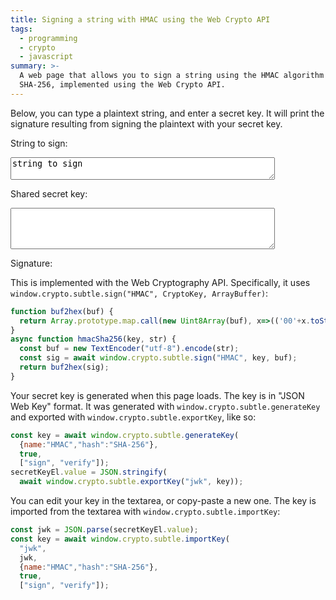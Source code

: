 ```yaml
---
title: Signing a string with HMAC using the Web Crypto API
tags:
  - programming
  - crypto
  - javascript
summary: >-
  A web page that allows you to sign a string using the HMAC algorithm with
  SHA-256, implemented using the Web Crypto API.
---
```


Below, you can type a plaintext string, and enter a secret key.
It will print the signature resulting from signing the plaintext with your secret key.

<div>
  <p>String to sign:</p>
  <textarea id="stringToSign" rows="2" cols="50">string to sign</textarea>
  <p>Shared secret key:</p>
  <textarea id="key" rows="4" cols="50"></textarea>
  <p>Signature:</p>
  <code id="sig"></code>
</div>

<script>
    (async function(){
      function buf2hex(buf) {
        return Array.prototype.map.call(new Uint8Array(buf), x=>(('00'+x.toString(16)).slice(-2))).join('');
      }
      async function hmacSha256(key, str) {
        const buf = new TextEncoder("utf-8").encode(str);
        const sig = await window.crypto.subtle.sign("HMAC", key, buf);
        return buf2hex(sig);
      }
      const secretKeyEl = document.getElementById("key");
      const stringEl = document.getElementById("stringToSign");
      const sigEl = document.getElementById("sig");
      const key = await window.crypto.subtle.generateKey(
        {name:"HMAC","hash":"SHA-256"},
        true,
        ["sign", "verify"]);
      secretKeyEl.value = JSON.stringify(
        await window.crypto.subtle.exportKey("jwk", key));
      async function update() {
        console.log("update");
        const jwk = JSON.parse(secretKeyEl.value);
        const key = await window.crypto.subtle.importKey(
          "jwk",
          jwk,
          {name:"HMAC","hash":"SHA-256"},
          true,
          ["sign", "verify"]);
        sigEl.innerText = await hmacSha256(key, stringEl.value);
      }
      secretKeyEl.oninput = update;
      stringEl.oninput = update;
      update();
    })();
</script>

This is implemented with the Web Cryptography API.
Specifically, it uses `window.crypto.subtle.sign("HMAC", CryptoKey, ArrayBuffer)`:

```js
function buf2hex(buf) {
  return Array.prototype.map.call(new Uint8Array(buf), x=>(('00'+x.toString(16)).slice(-2))).join('');
}
async function hmacSha256(key, str) {
  const buf = new TextEncoder("utf-8").encode(str);
  const sig = await window.crypto.subtle.sign("HMAC", key, buf);
  return buf2hex(sig);
}
```

Your secret key is generated when this page loads.
The key is in "JSON Web Key" format.
It was generated with `window.crypto.subtle.generateKey`
and exported with `window.crypto.subtle.exportKey`,
like so:

```js
const key = await window.crypto.subtle.generateKey(
  {name:"HMAC","hash":"SHA-256"},
  true,
  ["sign", "verify"]);
secretKeyEl.value = JSON.stringify(
  await window.crypto.subtle.exportKey("jwk", key));
```

You can edit your key in the textarea, or copy-paste a new one.
The key is imported from the textarea with `window.crypto.subtle.importKey`:

```js
const jwk = JSON.parse(secretKeyEl.value);
const key = await window.crypto.subtle.importKey(
  "jwk",
  jwk,
  {name:"HMAC","hash":"SHA-256"},
  true,
  ["sign", "verify"]);
```
